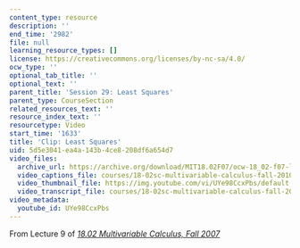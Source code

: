 ```yaml
---
content_type: resource
description: ''
end_time: '2982'
file: null
learning_resource_types: []
license: https://creativecommons.org/licenses/by-nc-sa/4.0/
ocw_type: ''
optional_tab_title: ''
optional_text: ''
parent_title: 'Session 29: Least Squares'
parent_type: CourseSection
related_resources_text: ''
resource_index_text: ''
resourcetype: Video
start_time: '1633'
title: 'Clip: Least Squares'
uid: 5d5e3041-ea4a-143b-4ce8-208df6a654d7
video_files:
  archive_url: https://archive.org/download/MIT18.02F07/ocw-18_02-f07-lec09_300k.mp4
  video_captions_file: courses/18-02sc-multivariable-calculus-fall-2010/UYe98CcxPbs_captions.vtt
  video_thumbnail_file: https://img.youtube.com/vi/UYe98CcxPbs/default.jpg
  video_transcript_file: courses/18-02sc-multivariable-calculus-fall-2010/UYe98CcxPbs_transcript.pdf
video_metadata:
  youtube_id: UYe98CcxPbs
---
```


From Lecture 9 of [_18.02 Multivariable Calculus, Fall 2007_](/courses/18-02-multivariable-calculus-fall-2007/video_galleries/video-lectures)

